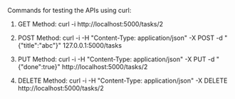 Commands for testing the APIs using curl:

1. GET Method:
    curl -i http://localhost:5000/tasks/2

2. POST Method:
    curl -i -H "Content-Type: application/json" -X POST -d "{\"title\":\"abc\"}" 127.0.0.1:5000/tasks

3. PUT Method:
    curl -i -H "Content-Type: application/json" -X PUT -d "{\"done\":true}" http://localhost:5000/tasks/2

4. DELETE Method:
    curl -i -H "Content-Type: application/json" -X DELETE  http://localhost:5000/tasks/2
